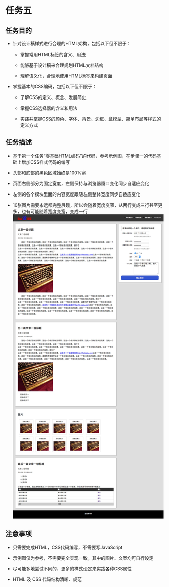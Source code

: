 # 任务五

## 任务目的

- 针对设计稿样式进行合理的HTML架构，包括以下但不限于：
  - 掌握常用HTML标签的含义、用法

  - 能够基于设计稿来合理规划HTML文档结构

  - 理解语义化，合理地使用HTML标签来构建页面

- 掌握基本的CSS编码，包括以下但不限于：
  - 了解CSS的定义、概念、发展简史

  - 掌握CSS选择器的含义和用法

  - 实践并掌握CSS的颜色、字体、背景、边框、盒模型、简单布局等样式的定义方式

## 任务描述

- 基于第一个任务“零基础HTML编码”的代码，参考示例图，在步骤一的代码基础上增加CSS样式代码的编写

- 头部和底部的黑色区域始终是100%宽

- 页面右侧部分为固定宽度，左侧保持与浏览器窗口变化同步自适应变化

- 左侧的各个模块里面的内容宽度跟随左侧整体宽度同步自适应变化

- 10张图片需要永远都完整展现，所以会随着宽度变窄，从两行变成三行甚至更多，也有可能随着宽度变宽，变成一行
![示例图](./img/task_1_5_1.jpg)

## 注意事项

- 只需要完成HTML，CSS代码编写，不需要写JavaScript

- 示例图仅为参考，不需要完全实现一致，其中的图片、文案均可自行设定

- 尽可能多地尝试不同的、更多的样式设定来实践各种CSS属性

- HTML 及 CSS 代码结构清晰、规范